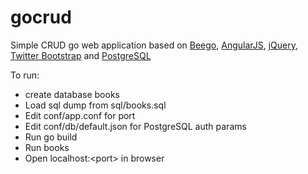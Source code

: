 # gocrud 

Simple CRUD go web application based on [Beego], [AngularJS], [jQuery], [Twitter Bootstrap] and [PostgreSQL]

To run:
* create database books
* Load sql dump from sql/books.sql
* Edit conf/app.conf for port
* Edit conf/db/default.json for PostgreSQL auth params
* Run go build
* Run books
* Open localhost:\<port\> in browser

[Twitter Bootstrap]: <http://twitter.github.com/bootstrap/>
[jQuery]: <http://jquery.com>
[AngularJS]: <http://angularjs.org>
[Beego]: <http://beego.me/>
[PostgreSQL]: <http://www.postgresql.org/>
